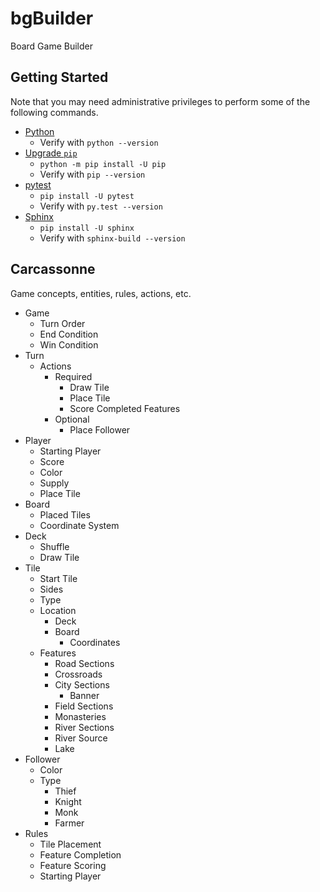 # bgBuilder
Board Game Builder

## Getting Started
Note that you may need administrative privileges to perform some of the following commands.

- [Python](https://www.python.org/downloads/)
  - Verify with `python --version`
- [Upgrade `pip`](https://pip.pypa.io/en/stable/installing/#upgrading-pip)
  - `python -m pip install -U pip`
  - Verify with `pip --version`
- [pytest](http://docs.pytest.org/en/latest/getting-started.html)
  - `pip install -U pytest`
  - Verify with `py.test --version`
- [Sphinx](http://www.sphinx-doc.org/en/stable/install.html)
  - `pip install -U sphinx`
  - Verify with `sphinx-build --version`

## Carcassonne
Game concepts, entities, rules, actions, etc.

- Game
  - Turn Order
  - End Condition
  - Win Condition
- Turn
  - Actions
    - Required
      - Draw Tile
      - Place Tile
      - Score Completed Features
    - Optional
      - Place Follower
- Player
  - Starting Player
  - Score
  - Color
  - Supply
  - Place Tile
- Board
  - Placed Tiles
  - Coordinate System
- Deck
  - Shuffle
  - Draw Tile
- Tile
  - Start Tile
  - Sides
  - Type
  - Location
    - Deck
    - Board
      - Coordinates
  - Features
    - Road Sections
    - Crossroads
    - City Sections
      - Banner
    - Field Sections
    - Monasteries
    - River Sections
    - River Source
    - Lake
- Follower
  - Color
  - Type
    - Thief
    - Knight
    - Monk
    - Farmer
- Rules
  - Tile Placement
  - Feature Completion
  - Feature Scoring
  - Starting Player
